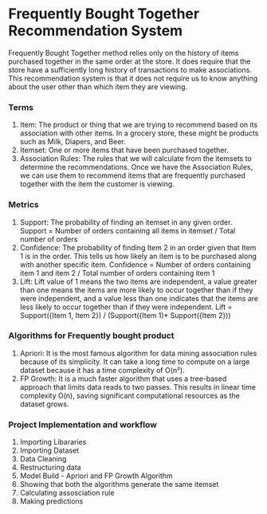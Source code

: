 # Frequently Bought Together Recommendation System

Frequently Bought Together method relies only on the history of items purchased together in the same order at the store. It does require that the store have a sufficiently long history of transactions to make associations. This recommendation system is that it does not require us to know anything about the user other than which item they are viewing.


### Terms
1. Item: The product or thing that we are trying to recommend based on its association with other items. In a grocery store, these might be products such as Milk, Diapers, and Beer.
2. Itemset: One or more items that have been purchased together.
3. Association Rules: The rules that we will calculate from the itemsets to determine the recommendations. Once we have the Association Rules, we can use them to recommend items that are frequently purchased together with the item the customer is viewing.


### Metrics
1. Support: The probability of finding an itemset in any given order.
                  Support = Number of orders containing all items in itemset / Total number of orders
2. Confidence: The probability of finding Item 2 in an order given that Item 1 is in the order. This tells us how likely an item is to be purchased along with another specific item.
                  Confidence = Number of orders containing item 1 and item 2 / Total number of orders containing item 1
3. Lift: Lift value of 1 means the two items are independent, a value greater than one means the items are more likely to occur together than if they were independent, and a value less than one indicates that the items are less likely to occur together than if they were independent.
                     Lift = Support({Item 1, Item 2}) / (Support({Item 1)* Support({Item 2}))


### Algorithms for Frequently bought product
1. Apriori: It is the most famous algorithm for data mining association rules because of its simplicity. It can take a long time to compute on a large dataset because it has a time complexity of O(n²).
2. FP Growth: It is a much faster algorithm that uses a tree-based approach that limits data reads to two passes. This results in linear time complexity O(n), saving significant computational resources as the dataset grows. 


### Project Implementation and workflow
1. Importing Libararies
2. Importing Dataset
3. Data Cleaning
4. Restructuring data
5. Model Build - Apriori and FP Growth Algorithm
6. Showing that both the algorithms generate the same itemset
7. Calculating assosciation rule
8. Making predictions


